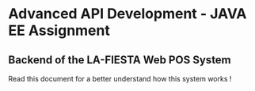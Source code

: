 # Advanced API Development - JAVA EE Assignment

## Backend of the LA-FIESTA Web POS System

Read this document for a better understand how this system works !

